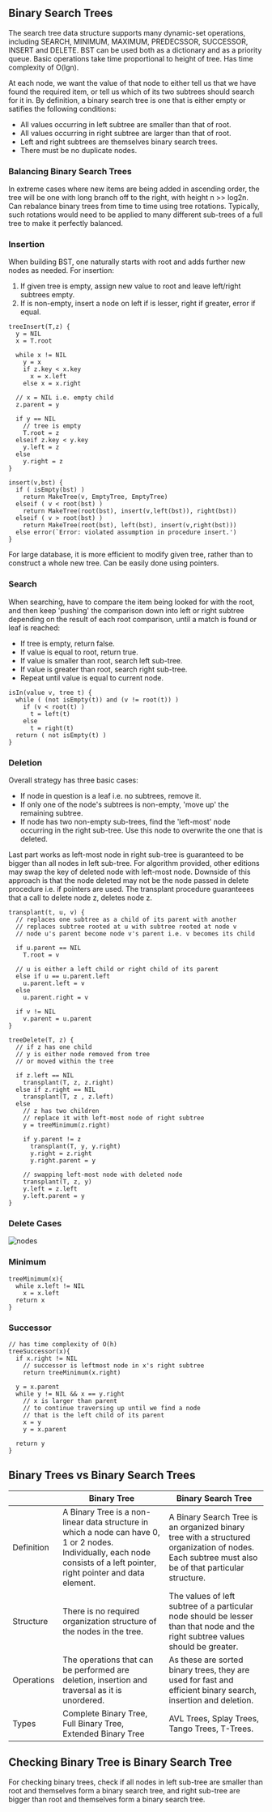 ## Binary Search Trees

The search tree data structure supports many dynamic-set operations, including SEARCH, MINIMUM, MAXIMUM, PREDECSSOR, SUCCESSOR, INSERT and DELETE. BST can be used both as a dictionary and as a priority queue. Basic operations take time proportional to height of tree. Has time complexity of O(lgn).

At each node, we want the value of that node to either tell us that we have found the required item, or tell us which of its two subtrees should search for it in. By definition, a binary search tree is one that is either empty or satifies the following conditions:

- All values occurring in left subtree are smaller than that of root.
- All values occurring in right subtree are larger than that of root.
- Left and right subtrees are themselves binary search trees.
- There must be no duplicate nodes.

### Balancing Binary Search Trees

In extreme cases where new items are being added in ascending order, the tree will be one with long branch off to the right, with height n >> log2n. Can rebalance binary trees from time to time using tree rotations. Typically, such rotations would need to be applied to many different sub-trees of a full tree to make it perfectly balanced.

### Insertion

When building BST, one naturally starts with root and adds further new nodes as needed. For insertion:

1. If given tree is empty, assign new value to root and leave left/right subtrees empty.
2. If is non-empty, insert a node on left if is lesser, right if greater, error if equal.

```
treeInsert(T,z) {
  y = NIL
  x = T.root

  while x != NIL
    y = x
    if z.key < x.key
      x = x.left
    else x = x.right

  // x = NIL i.e. empty child
  z.parent = y

  if y == NIL
    // tree is empty
    T.root = z
  elseif z.key < y.key
    y.left = z
  else
    y.right = z
}
```

```
insert(v,bst) {
  if ( isEmpty(bst) )
    return MakeTree(v, EmptyTree, EmptyTree)
  elseif ( v < root(bst) )
    return MakeTree(root(bst), insert(v,left(bst)), right(bst))
  elseif ( v > root(bst) )
    return MakeTree(root(bst), left(bst), insert(v,right(bst)))
  else error(`Error: violated assumption in procedure insert.')
}
```

For large database, it is more efficient to modify given tree, rather than to construct a whole new tree. Can be easily done using pointers.

### Search

When searching, have to compare the item being looked for with the root, and then keep 'pushing' the comparison down into left or right subtree depending on the result of each root comparison, until a match is found or leaf is reached:

- If tree is empty, return false.
- If value is equal to root, return true.
- If value is smaller than root, search left sub-tree.
- If value is greater than root, search right sub-tree.
- Repeat until value is equal to current node.

```
isIn(value v, tree t) {
  while ( (not isEmpty(t)) and (v != root(t)) )
    if (v < root(t) )
      t = left(t)
    else
      t = right(t)
  return ( not isEmpty(t) )
}
```

### Deletion

Overall strategy has three basic cases:

- If node in question is a leaf i.e. no subtrees, remove it.
- If only one of the node's subtrees is non-empty, 'move up' the remaining subtree.
- If node has two non-empty sub-trees, find the 'left-most' node occurring in the right sub-tree. Use this node to overwrite the one that is deleted.

Last part works as left-most node in right sub-tree is guaranteed to be bigger than all nodes in left sub-tree. For algorithm provided, other editions may swap the key of deleted node with left-most node. Downside of this approach is that the node deleted may not be the node passed in delete procedure i.e. if pointers are used. The transplant procedure guaranteees that a call to delete node z, deletes node z.

```
transplant(t, u, v) {
  // replaces one subtree as a child of its parent with another
  // replaces subtree rooted at u with subtree rooted at node v
  // node u's parent become node v's parent i.e. v becomes its child

  if u.parent == NIL
    T.root = v

  // u is either a left child or right child of its parent
  else if u == u.parent.left
    u.parent.left = v
  else
    u.parent.right = v

  if v != NIL
    v.parent = u.parent
}
```

```
treeDelete(T, z) {
  // if z has one child
  // y is either node removed from tree
  // or moved within the tree

  if z.left == NIL
    transplant(T, z, z.right)
  else if z.right == NIL
    transplant(T, z , z.left)
  else
    // z has two children
    // replace it with left-most node of right subtree
    y = treeMinimum(z.right)

    if y.parent != z
      transplant(T, y, y.right)
      y.right = z.right
      y.right.parent = y

    // swapping left-most node with deleted node
    transplant(T, z, y)
    y.left = z.left
    y.left.parent = y
}
```

### Delete Cases

![nodes](../../../assets/BST-deletion.PNG)

### Minimum

```
treeMinimum(x){
  while x.left != NIL
    x = x.left
  return x
}
```

### Successor

```
// has time complexity of O(h)
treeSuccessor(x){
  if x.right != NIL
    // successor is leftmost node in x's right subtree
    return treeMinimum(x.right)

  y = x.parent
  while y != NIL && x == y.right
    // x is larger than parent
    // to continue traversing up until we find a node
    // that is the left child of its parent
    x = y
    y = x.parent

  return y
}
```

## Binary Trees vs Binary Search Trees

|            | Binary Tree                                                                                                                                                                | Binary Search Tree                                                                                                                                |
| ---------- | -------------------------------------------------------------------------------------------------------------------------------------------------------------------------- | ------------------------------------------------------------------------------------------------------------------------------------------------- |
| Definition | A Binary Tree is a non-linear data structure in which a node can have 0, 1 or 2 nodes. Individually, each node consists of a left pointer, right pointer and data element. | A Binary Search Tree is an organized binary tree with a structured organization of nodes. Each subtree must also be of that particular structure. |
| Structure  | There is no required organization structure of the nodes in the tree.                                                                                                      | The values of left subtree of a particular node should be lesser than that node and the right subtree values should be greater.                   |
| Operations | The operations that can be performed are deletion, insertion and traversal as it is unordered.                                                                             | As these are sorted binary trees, they are used for fast and efficient binary search, insertion and deletion.                                     |
| Types      | Complete Binary Tree, Full Binary Tree, Extended Binary Tree                                                                                                               | AVL Trees, Splay Trees, Tango Trees, T-Trees.                                                                                                     |

## Checking Binary Tree is Binary Search Tree

For checking binary trees, check if all nodes in left sub-tree are smaller than root and themselves form a binary search tree, and right sub-tree are bigger than root and themselves form a binary search tree.

